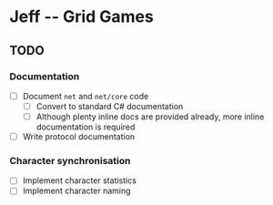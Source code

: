 # Jeff -- Grid Games

## TODO

### Documentation

- [ ] Document `net` and `net/core` code
  - [ ] Convert to standard C# documentation
  - [ ] Although plenty inline docs are provided already, more inline documentation is required
- [ ] Write protocol documentation

### Character synchronisation

- [ ] Implement character statistics
- [ ] Implement character naming
